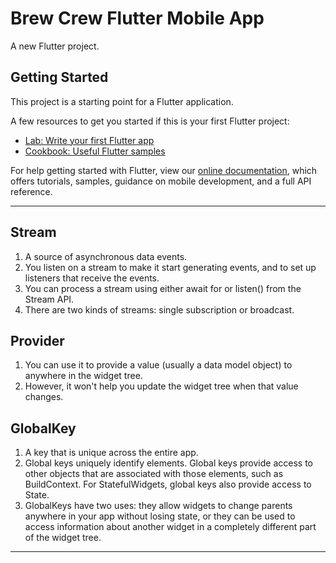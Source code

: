 # Brew Crew Flutter Mobile App

A new Flutter project.

## Getting Started

This project is a starting point for a Flutter application.

A few resources to get you started if this is your first Flutter project:

- [Lab: Write your first Flutter app](https://flutter.dev/docs/get-started/codelab)
- [Cookbook: Useful Flutter samples](https://flutter.dev/docs/cookbook)

For help getting started with Flutter, view our
[online documentation](https://flutter.dev/docs), which offers tutorials,
samples, guidance on mobile development, and a full API reference.

---

## Stream

1. A source of asynchronous data events.
2. You listen on a stream to make it start generating events,
   and to set up listeners that receive the events.
3. You can process a stream using either await for or listen() from the Stream API.
4. There are two kinds of streams: single subscription or broadcast.

## Provider

1. You can use it to provide a value (usually a data model object) to anywhere in the widget tree.
2. However, it won't help you update the widget tree when that value changes.

## GlobalKey

1. A key that is unique across the entire app.
2. Global keys uniquely identify elements. Global keys provide access to other objects that are associated with those elements, such as BuildContext. For StatefulWidgets, global keys also provide access to State.
3. GlobalKeys have two uses: they allow widgets to change parents anywhere in your app without losing state, or they can be used to access information about another widget in a completely different part of the widget tree.

---
